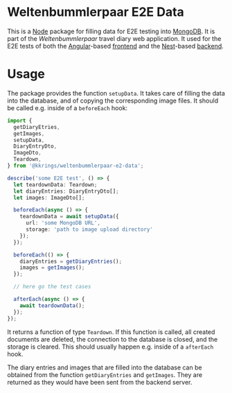 # Weltenbummlerpaar E2E Data

This is a [Node] package for filling data for E2E testing into [MongoDB]. It is
part of the _Weltenbummlerpaar_ travel diary web application. It used for the
E2E tests of both the [Angular]-based [frontend] and the [Nest]-based [backend].

[node]: https://nodejs.org/
[mongodb]: https://www.mongodb.com/
[angular]: https://angular.io/
[nest]: https://nestjs.com/
[frontend]: https://github.com/kkrings/weltenbummlerpaar
[backend]: https://github.com/kkrings/weltenbummlerpaar-backend

# Usage

The package provides the function `setupData`. It takes care of filling the data
into the database, and of copying the corresponding image files. It should be
called e.g. inside of a `beforeEach` hook:

```typescript
import {
  getDiaryEtries,
  getImages,
  setupData,
  DiaryEntryDto,
  ImageDto,
  Teardown,
} from '@kkrings/weltenbummlerpaar-e2-data';

describe('some E2E test', () => {
  let teardownData: Teardown;
  let diaryEntries: DiaryEntryDto[];
  let images: ImageDto[];

  beforeEach(async () => {
    teardownData = await setupData({
      url: 'some MongoDB URL',
      storage: 'path to image upload directory'
    });
  });

  beforeEach(() => {
    diaryEntries = getDiaryEntries();
    images = getImages();
  });

  // here go the test cases

  afterEach(async () => {
    await teardownData();
  });
});
```

It returns a function of type `Teardown`. If this function is called, all
created documents are deleted, the connection to the database is closed, and the
storage is cleared. This should usually happen e.g. inside of a `afterEach`
hook.

The diary entries and images that are filled into the database can be obtained
from the function `getDiaryEntries` and `getImages`. They are returned as they
would have been sent from the backend server.
